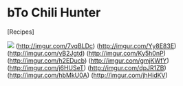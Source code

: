 bTo Chili Hunter
=======

[Recipes]

![](http://imgur.com/7SvG769)
(http://imgur.com/7vqBLDc)
(http://imgur.com/Yy8E83E)
(http://imgur.com/yB2Jgtd)
(http://imgur.com/Ky5h0nP)
(http://imgur.com/h2EDucb)
(http://imgur.com/gmjKWfY)
(http://imgur.com/j6HUSeT)
(http://imgur.com/dpJR1ZB)
(http://imgur.com/hbMkU0A)
(http://imgur.com/jhHidKV)
